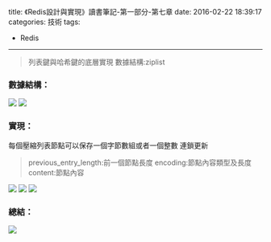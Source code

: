 title: 《Redis設計與實現》讀書筆記-第一部分-第七章
date: 2016-02-22 18:39:17
categories: 技術
tags: 
- Redis
---
> 列表鍵與哈希鍵的底層實現
> 數據結構:ziplist

<!--more-->

### 數據結構：
<img src="/images/Redis/2016-02-22_0001.jpg"  />
<img src="/images/Redis/2016-02-22_0002.jpg"  />

### 實現：
每個壓縮列表節點可以保存一個字節數組或者一個整數
連鎖更新
> previous_entry_length:前一個節點長度
> encoding:節點內容類型及長度
> content:節點內容

<img src="/images/Redis/2016-02-22_0003.jpg"  />
<img src="/images/Redis/2016-02-22_0004.jpg"  />
<img src="/images/Redis/2016-02-22_0005.jpg"  />

### 總結：
<img src="/images/Redis/2016-02-22_0006.jpg"  />


